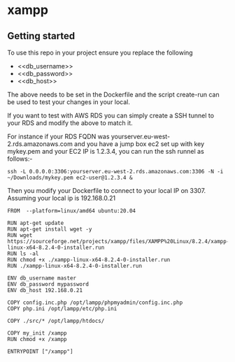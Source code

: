 # xampp



## Getting started

To use this repo in your project ensure you replace the following

- <<db_username>>
- <<db_password>>
- <<db_host>>

The above needs to be set in the Dockerfile and the script create-run can be used to test your changes in your local.

If you want to test with AWS RDS you can simply create a SSH tunnel to your RDS and modify the above to match it.

For instance if your RDS FQDN was yourserver.eu-west-2.rds.amazonaws.com and you have a jump box ec2 set up with key mykey.pem and your EC2 IP is 1.2.3.4, you can run the ssh runnel as follows:-

```
ssh -L 0.0.0.0:3306:yourserver.eu-west-2.rds.amazonaws.com:3306 -N -i ~/Downloads/mykey.pem ec2-user@1.2.3.4 &
```

Then you modify your Dockerfile to connect to your local IP on 3307. Assuming your local ip is 192.168.0.21

```
FROM  --platform=linux/amd64 ubuntu:20.04

RUN apt-get update
RUN apt-get install wget -y
RUN wget https://sourceforge.net/projects/xampp/files/XAMPP%20Linux/8.2.4/xampp-linux-x64-8.2.4-0-installer.run
RUN ls -al
RUN chmod +x ./xampp-linux-x64-8.2.4-0-installer.run
RUN ./xampp-linux-x64-8.2.4-0-installer.run

ENV db_username master
ENV db_password mypassword
ENV db_host 192.168.0.21

COPY config.inc.php /opt/lampp/phpmyadmin/config.inc.php
COPY php.ini /opt/lampp/etc/php.ini

COPY ./src/* /opt/lampp/htdocs/

COPY my_init /xampp
RUN chmod +x /xampp

ENTRYPOINT ["/xampp"]

```

